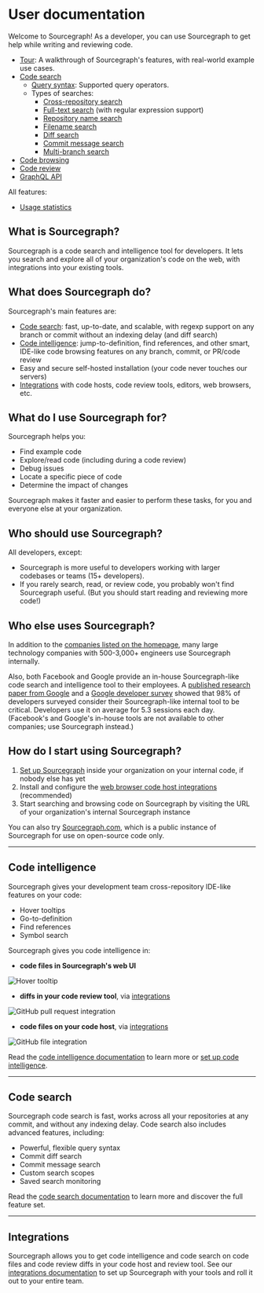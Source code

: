 # User documentation

Welcome to Sourcegraph! As a developer, you can use Sourcegraph to get help while writing and reviewing code.

- [Tour](#TODO): A walkthrough of Sourcegraph's features, with real-world example use cases.
- [Code search](#TODO)
  - [Query syntax](#TODO): Supported query operators.
  - Types of searches:
     - [Cross-repository search](#TODO)
     - [Full-text search](#TOD) (with regular expression support)
     - [Repository name search](#TODO)
     - [Filename search](#TODO)
     - [Diff search](#TODO)
     - [Commit message search](#TODO)
     - [Multi-branch search](#TODO)
- [Code browsing](#TODO)
- [Code review](#TODO)
- [GraphQL API](../api/graphql)

All features:

- [Usage statistics](./usage_statistics)

## What is Sourcegraph?

Sourcegraph is a code search and intelligence tool for developers. It lets you search and explore all of your organization's code on the web, with integrations into your existing tools.

## What does Sourcegraph do?

Sourcegraph's main features are:

- [Code search](#code-search): fast, up-to-date, and scalable, with regexp support on any branch or commit without an indexing delay (and diff search)
- [Code intelligence](#code-intelligence): jump-to-definition, find references, and other smart, IDE-like code browsing features on any branch, commit, or PR/code review
- Easy and secure self-hosted installation (your code never touches our servers)
- [Integrations](#integrations) with code hosts, code review tools, editors, web browsers, etc.

## What do I use Sourcegraph for?

Sourcegraph helps you:

- Find example code
- Explore/read code (including during a code review)
- Debug issues
- Locate a specific piece of code
- Determine the impact of changes

Sourcegraph makes it faster and easier to perform these tasks, for you and everyone else at your organization.

## Who should use Sourcegraph?

All developers, except:

- Sourcegraph is more useful to developers working with larger codebases or teams (15+ developers).
- If you rarely search, read, or review code, you probably won't find Sourcegraph useful. (But you should start reading and reviewing more code!)

## Who else uses Sourcegraph?

In addition to the [companies listed on the homepage](/), many large technology companies with 500-3,000+ engineers use Sourcegraph internally.

Also, both Facebook and Google provide an in-house Sourcegraph-like code search and intelligence tool to their employees. A [published research paper from Google](https://static.googleusercontent.com/media/research.google.com/en//pubs/archive/43835.pdf) and a [Google developer survey](https://docs.google.com/document/d/1LQxLk4E3lrb3fIsVKlANu_pUjnILteoWMMNiJQmqNVU/edit#heading=h.xxziwxixfqq3) showed that 98% of developers surveyed consider their Sourcegraph-like internal tool to be critical. Developers use it on average for 5.3 sessions each day. (Facebook's and Google's in-house tools are not available to other companies; use Sourcegraph instead.)

## How do I start using Sourcegraph?

1.  [Set up Sourcegraph](/admin/install) inside your organization on your internal code, if nobody else has yet
1.  Install and configure the [web browser code host integrations](/integration) (recommended)
1.  Start searching and browsing code on Sourcegraph by visiting the URL of your organization's internal Sourcegraph instance

You can also try [Sourcegraph.com](https://sourcegraph.com/search), which is a public instance of Sourcegraph for use on open-source code only.

---

## Code intelligence

Sourcegraph gives your development team cross-repository IDE-like features on your code:

- Hover tooltips
- Go-to-definition
- Find references
- Symbol search

Sourcegraph gives you code intelligence in:

- **code files in Sourcegraph's web UI**

![Hover tooltip](./code-intelligence/images/hover-tooltip.png)

- **diffs in your code review tool**, via [integrations](/integration)

![GitHub pull request integration](./images/GitHubDiff.png)

- **code files on your code host**, via [integrations](/integration)

![GitHub file integration](./images/GitHubFile.png)

Read the [code intelligence documentation](/extensions/language_servers) to learn more or [set up code intelligence](/extensions/language_servers/install).

---

## Code search

Sourcegraph code search is fast, works across all your repositories at any commit, and without any indexing delay. Code search also includes advanced features, including:

- Powerful, flexible query syntax
- Commit diff search
- Commit message search
- Custom search scopes
- Saved search monitoring

Read the [code search documentation](/user/search) to learn more and discover the full feature set.

---

## Integrations

Sourcegraph allows you to get code intelligence and code search on code files and code review diffs in your code host and review tool. See our [integrations documentation](/integration) to set up Sourcegraph with your tools and roll it out to your entire team.
